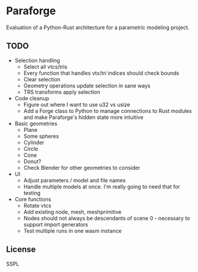 # Paraforge

Evaluation of a Python-Rust architecture for a parametric modeling project.

## TODO

- Selection handling
  * Select all vtcs/tris
  * Every function that handles vtx/tri indices should check bounds
  * Clear selection
  * Geometry operations update selection in sane ways
  * TRS transforms apply selection
- Code cleanup
  * Figure out where I want to use u32 vs usize
  * Add a Forge class to Python to manage connections to Rust modules and
    make Paraforge's hidden state more intuitive
- Basic geometries
  * Plane
  * Some spheres
  * Cylinder
  * Circle
  * Cone
  * Donut?
  * Check Blender for other geometries to consider
- UI
  * Adjust parameters / model and file names
  * Handle multiple models at once. I'm really going to need that for testing
- Core functions
  * Rotate vtcs
  * Add existing node, mesh, meshprimitive
  * Nodes should not always be descendants of scene 0 - necessary to support
    import generators
  * Test multiple runs in one wasm instance

## License

SSPL
